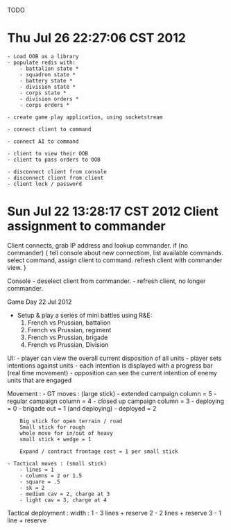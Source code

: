 TODO

Thu Jul 26 22:27:06 CST 2012
=============================
    - Load OOB as a library
    - populate redis with:
        - battalion state *
        - squadron state *
        - battery state *
        - division state *
        - corps state *
        - division orders *
        - corps orders *

    - create game play application, using socketstream

    - connect client to command

    - connect AI to command

    - client to view their OOB
    - client to pass orders to OOB

    - disconnect client from console
    - disconnect client from client
    - client lock / password


Sun Jul 22 13:28:17 CST 2012
Client assignment to commander
==============================
Client connects, grab IP address and lookup commander.
if (no commander) {
    tell console about new connectiom, list available commands.
    select command, assign client to command.
    refresh client with commander view.
}

Console - deselect client from commander.
    - refresh client, no longer commander.


Game Day   22 Jul 2012
- Setup & play a series of mini battles using R&E:
    1) French vs Prussian, battalion
    2) French vs Prussian, regiment
    3) French vs Prussian, brigade
    4) French vs Prussian, Division


UI:
    - player can view the overall current disposition of all units
    - player sets intentions against units
    - each intention is displayed with a progress bar (real time movement)
    - opposition can see the current intention of enemy units that are engaged

Movement :
    - GT moves : (large stick)
        - extended campaign column = 5
        - regular campaign column = 4
        - closed up campaign column = 3
        - deploying = 0
        - brigade out = 1 (and deploying)
        - deployed = 2

        Big stick for open terrain / road
        Small stick for rough
        whole move for in/out of heavy
        small stick + wedge = 1 

        Expand / contract frontage cost = 1 per small stick

    - Tactical moves : (small stick)
        - lines = 1
        - columns = 2 or 1.5
        - square = .5
        - sk = 2
        - medium cav = 2, charge at 3
        - light cav = 3, charge at 4
        
Tactical deployment :
    width :
    1   - 3 lines + reserve
    2   - 2 lines + reserve
    3   - 1 line + reserve
